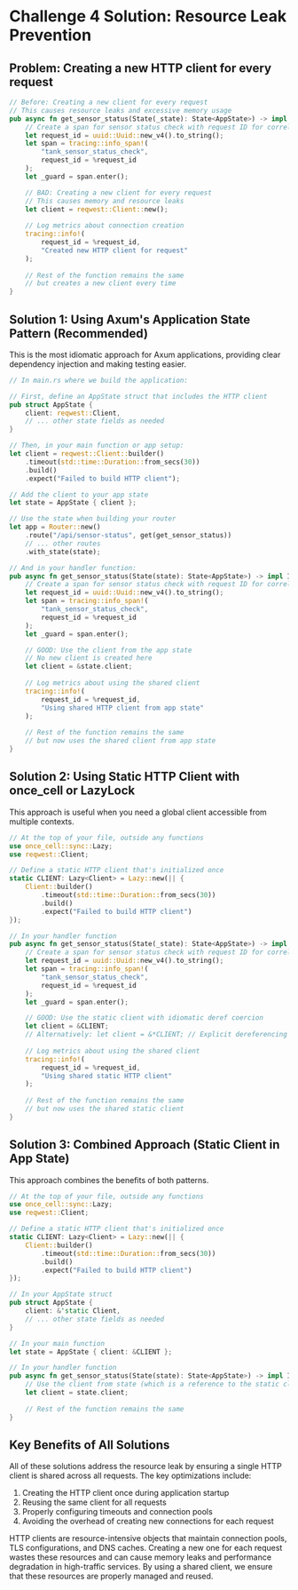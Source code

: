 # Challenge 4 Solution: Resource Leak Prevention

## Problem: Creating a new HTTP client for every request

```rust
// Before: Creating a new client for every request
// This causes resource leaks and excessive memory usage
pub async fn get_sensor_status(State(_state): State<AppState>) -> impl IntoResponse {
    // Create a span for sensor status check with request ID for correlation
    let request_id = uuid::Uuid::new_v4().to_string();
    let span = tracing::info_span!(
        "tank_sensor_status_check",
        request_id = %request_id
    );
    let _guard = span.enter();

    // BAD: Creating a new client for every request
    // This causes memory and resource leaks
    let client = reqwest::Client::new();
    
    // Log metrics about connection creation
    tracing::info!(
        request_id = %request_id,
        "Created new HTTP client for request"
    );
    
    // Rest of the function remains the same
    // but creates a new client every time
}
```

## Solution 1: Using Axum's Application State Pattern (Recommended)

This is the most idiomatic approach for Axum applications, providing clear dependency injection and making testing easier.

```rust
// In main.rs where we build the application:

// First, define an AppState struct that includes the HTTP client
pub struct AppState {
    client: reqwest::Client,
    // ... other state fields as needed
}

// Then, in your main function or app setup:
let client = reqwest::Client::builder()
    .timeout(std::time::Duration::from_secs(30))
    .build()
    .expect("Failed to build HTTP client");

// Add the client to your app state
let state = AppState { client };

// Use the state when building your router
let app = Router::new()
    .route("/api/sensor-status", get(get_sensor_status))
    // ... other routes
    .with_state(state);

// And in your handler function:
pub async fn get_sensor_status(State(state): State<AppState>) -> impl IntoResponse {
    // Create a span for sensor status check with request ID for correlation
    let request_id = uuid::Uuid::new_v4().to_string();
    let span = tracing::info_span!(
        "tank_sensor_status_check",
        request_id = %request_id
    );
    let _guard = span.enter();

    // GOOD: Use the client from the app state
    // No new client is created here
    let client = &state.client;
    
    // Log metrics about using the shared client
    tracing::info!(
        request_id = %request_id,
        "Using shared HTTP client from app state"
    );
    
    // Rest of the function remains the same
    // but now uses the shared client from app state
}
```

## Solution 2: Using Static HTTP Client with once_cell or LazyLock

This approach is useful when you need a global client accessible from multiple contexts.

```rust
// At the top of your file, outside any functions
use once_cell::sync::Lazy;
use reqwest::Client;

// Define a static HTTP client that's initialized once
static CLIENT: Lazy<Client> = Lazy::new(|| {
    Client::builder()
        .timeout(std::time::Duration::from_secs(30))
        .build()
        .expect("Failed to build HTTP client")
});

// In your handler function
pub async fn get_sensor_status(State(_state): State<AppState>) -> impl IntoResponse {
    // Create a span for sensor status check with request ID for correlation
    let request_id = uuid::Uuid::new_v4().to_string();
    let span = tracing::info_span!(
        "tank_sensor_status_check",
        request_id = %request_id
    );
    let _guard = span.enter();

    // GOOD: Use the static client with idiomatic deref coercion
    let client = &CLIENT;
    // Alternatively: let client = &*CLIENT; // Explicit dereferencing also works
    
    // Log metrics about using the shared client
    tracing::info!(
        request_id = %request_id,
        "Using shared static HTTP client"
    );
    
    // Rest of the function remains the same
    // but now uses the shared static client
}
```

## Solution 3: Combined Approach (Static Client in App State)

This approach combines the benefits of both patterns.

```rust
// At the top of your file, outside any functions
use once_cell::sync::Lazy;
use reqwest::Client;

// Define a static HTTP client that's initialized once
static CLIENT: Lazy<Client> = Lazy::new(|| {
    Client::builder()
        .timeout(std::time::Duration::from_secs(30))
        .build()
        .expect("Failed to build HTTP client")
});

// In your AppState struct
pub struct AppState {
    client: &'static Client,
    // ... other state fields as needed
}

// In your main function
let state = AppState { client: &CLIENT };

// In your handler function
pub async fn get_sensor_status(State(state): State<AppState>) -> impl IntoResponse {
    // Use the client from state (which is a reference to the static client)
    let client = state.client;
    
    // Rest of the function remains the same
}
```

## Key Benefits of All Solutions

All of these solutions address the resource leak by ensuring a single HTTP client is shared across all requests. The key optimizations include:

1. Creating the HTTP client once during application startup
2. Reusing the same client for all requests
3. Properly configuring timeouts and connection pools
4. Avoiding the overhead of creating new connections for each request

HTTP clients are resource-intensive objects that maintain connection pools, TLS configurations, and DNS caches. Creating a new one for each request wastes these resources and can cause memory leaks and performance degradation in high-traffic services. By using a shared client, we ensure that these resources are properly managed and reused.
